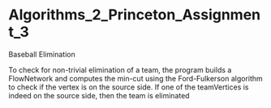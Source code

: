 # Algorithms_2_Princeton_Assignment_3
Baseball Elimination

To check for non-trivial elimination of a team, the program builds a FlowNetwork
and computes the min-cut using the Ford-Fulkerson algorithm to check if the vertex 
is on the source side. If one of the teamVertices is indeed on the source side, then
the team is eliminated
